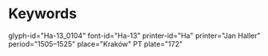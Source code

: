 # Keywords
glyph-id="Ha-13_0104"
font-id="Ha-13"
printer-id="Ha"
printer="Jan Haller"
period="1505–1525"
place="Kraków"
PT plate="172"
